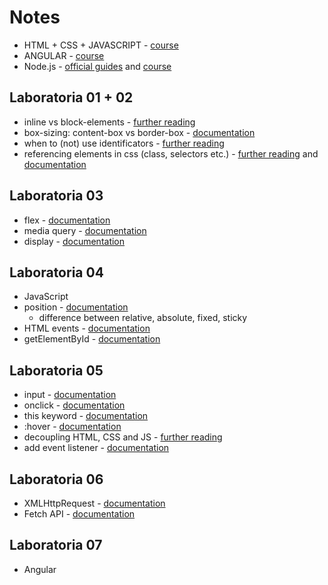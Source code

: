 # Notes

- HTML + CSS + JAVASCRIPT - [course](https://www.theodinproject.com/)
- ANGULAR - [course](https://www.sololearn.com/learn/courses/angular-developer)
- Node.js - [official guides](https://nodejs.org/en/docs/guides) and [course](https://www.theodinproject.com/paths/full-stack-javascript/courses/nodejs)

## Laboratoria 01 + 02
- inline vs block-elements  - [further reading](https://www.w3schools.com/html/html_blocks.asp)
- box-sizing: content-box vs border-box - [documentation](https://developer.mozilla.org/pl/docs/Web/CSS/box-sizing)
- when to (not) use identificators - [further reading](https://matthewjamestaylor.com/id-vs-class)
- referencing elements in css (class, selectors etc.) - [further reading](https://www.w3schools.com/css/css_selectors.asp) and [documentation](https://developer.mozilla.org/en-US/docs/Web/CSS/flex)

## Laboratoria 03
- flex - [documentation](https://css-tricks.com/snippets/css/a-guide-to-flexbox/)
- media query - [documentation](https://developer.mozilla.org/en-US/docs/Web/CSS/CSS_media_queries/Using_media_queries)
- display - [documentation](https://developer.mozilla.org/pl/docs/Web/CSS/display)

## Laboratoria 04
- JavaScript
- position - [documentation](https://developer.mozilla.org/en-US/docs/Web/CSS/position)
  - difference between relative, absolute, fixed, sticky
- HTML events - [documentation](https://developer.mozilla.org/en-US/docs/Web/Events) 
- getElementById - [documentation](https://developer.mozilla.org/en-US/docs/Web/API/Document/getElementById?retiredLocale=pl)

## Laboratoria 05
- input - [documentation](https://developer.mozilla.org/en-US/docs/Web/HTML/Element/input)
- onclick - [documentation](https://developer.mozilla.org/en-US/docs/Web/API/GlobalEventHandlers/onclick)
- this keyword - [documentation](https://developer.mozilla.org/en-US/docs/Web/JavaScript/Reference/Operators/this)
- :hover - [documentation](https://developer.mozilla.org/en-US/docs/Web/CSS/:hover)
- decoupling HTML, CSS and JS - [further reading](https://philipwalton.com/articles/decoupling-html-css-and-javascript/)
- add event listener - [documentation](https://developer.mozilla.org/en-US/docs/Web/API/EventTarget/addEventListener)

## Laboratoria 06
- XMLHttpRequest - [documentation](https://developer.mozilla.org/en-US/docs/Web/API/XMLHttpRequest)
- Fetch API - [documentation](https://developer.mozilla.org/en-US/docs/Web/API/Fetch_API)

## Laboratoria 07
- Angular